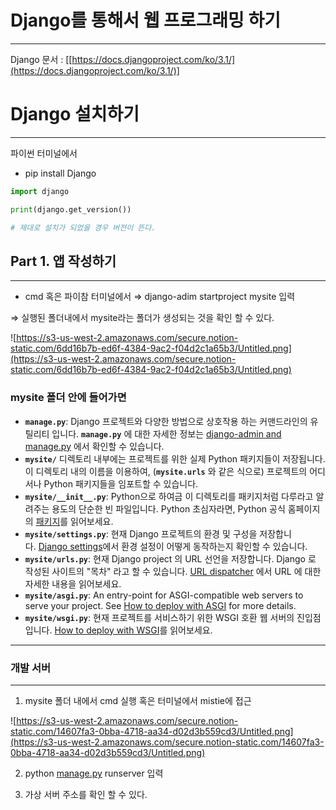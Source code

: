 # Django를 통해서 웹 프로그래밍 하기

---

Django 문서 : [[https://docs.djangoproject.com/ko/3.1/](https://docs.djangoproject.com/ko/3.1/)]

# Django 설치하기

---

파이썬 터미널에서

- pip install Django

```python
import django

print(django.get_version())

# 제대로 설치가 되었을 경우 버전이 뜬다.
```

## Part 1. 앱 작성하기

---

- cmd 혹은 파이참 터미널에서 ⇒ django-adim startproject mysite 입력

⇒ 실행된 폴더내에서 mysite라는 폴더가 생성되는 것을 확인 할 수 있다.

![https://s3-us-west-2.amazonaws.com/secure.notion-static.com/6dd16b7b-ed6f-4384-9ac2-f04d2c1a65b3/Untitled.png](https://s3-us-west-2.amazonaws.com/secure.notion-static.com/6dd16b7b-ed6f-4384-9ac2-f04d2c1a65b3/Untitled.png)

### mysite 폴더 안에 들어가면

- **`manage.py`**: Django 프로젝트와 다양한 방법으로 상호작용 하는 커맨드라인의 유틸리티 입니다. **`manage.py`** 에 대한 자세한 정보는 [django-admin and manage.py](https://docs.djangoproject.com/ko/3.1/ref/django-admin/) 에서 확인할 수 있습니다.
- **`mysite/`** 디렉토리 내부에는 프로젝트를 위한 실제 Python 패키지들이 저장됩니다. 이 디렉토리 내의 이름을 이용하여, (**`mysite.urls`** 와 같은 식으로) 프로젝트의 어디서나 Python 패키지들을 임포트할 수 있습니다.
- **`mysite/__init__.py`**: Python으로 하여금 이 디렉토리를 패키지처럼 다루라고 알려주는 용도의 단순한 빈 파일입니다. Python 초심자라면, Python 공식 홈페이지의 [패키지](https://docs.python.org/3/tutorial/modules.html#tut-packages)를 읽어보세요.
- **`mysite/settings.py`**: 현재 Django 프로젝트의 환경 및 구성을 저장합니다. [Django settings](https://docs.djangoproject.com/ko/3.1/topics/settings/)에서 환경 설정이 어떻게 동작하는지 확인할 수 있습니다.
- **`mysite/urls.py`**: 현재 Django project 의 URL 선언을 저장합니다. Django 로 작성된 사이트의 "목차" 라고 할 수 있습니다. [URL dispatcher](https://docs.djangoproject.com/ko/3.1/topics/http/urls/) 에서 URL 에 대한 자세한 내용을 읽어보세요.
- **`mysite/asgi.py`**: An entry-point for ASGI-compatible web servers to serve your project. See [How to deploy with ASGI](https://docs.djangoproject.com/ko/3.1/howto/deployment/asgi/) for more details.
- **`mysite/wsgi.py`**: 현재 프로젝트를 서비스하기 위한 WSGI 호환 웹 서버의 진입점입니다. [How to deploy with WSGI](https://docs.djangoproject.com/ko/3.1/howto/deployment/wsgi/)를 읽어보세요.

---

### 개발 서버

---

1. mysite 폴더 내에서 cmd 실행 혹은 터미널에서 mistie에 접근

![https://s3-us-west-2.amazonaws.com/secure.notion-static.com/14607fa3-0bba-4718-aa34-d02d3b559cd3/Untitled.png](https://s3-us-west-2.amazonaws.com/secure.notion-static.com/14607fa3-0bba-4718-aa34-d02d3b559cd3/Untitled.png)

2. python [manage.py](http://manage.py) runserver  입력

3. 가상 서버 주소를 확인 할 수 있다.
